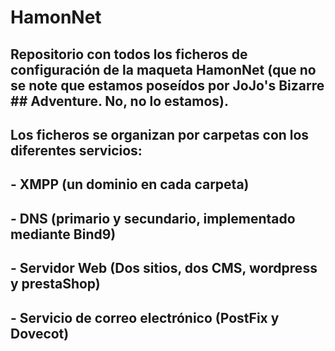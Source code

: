 # HamonNet
## Repositorio con todos los ficheros de configuración de la maqueta HamonNet (que no se note que estamos poseídos por JoJo's Bizarre ## Adventure. No, no lo estamos).
## Los ficheros se organizan por carpetas con los diferentes servicios: 
## - XMPP (un dominio en cada carpeta)
## - DNS (primario y secundario, implementado mediante Bind9)
## - Servidor Web (Dos sitios, dos CMS, wordpress y prestaShop)
## - Servicio de correo electrónico (PostFix y Dovecot)

